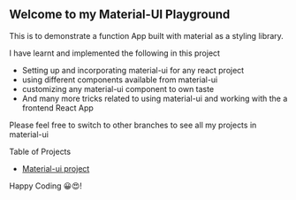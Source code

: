 ## Welcome to my Material-UI Playground

This is to demonstrate a function App built with material as a styling library.

I have learnt and implemented the following in this project

- Setting up and incorporating material-ui for any react project
- using different components available from material-ui
- customizing any material-ui component to own taste
- And many more tricks related to using material-ui and working with the a frontend React App

Please feel free to switch to other branches to see all my projects in material-ui

Table of Projects
- [Material-ui project](https://github.com/Sulaymon333/material-ui-playground/tree/material-ui-project)

Happy Coding 😀😍!